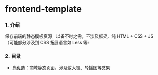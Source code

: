 # frontend-template

### 1. 介绍

保存前端的静态模板资源，以备不时之需，不涉及框架，纯 HTML + CSS + JS（可能部分涉及到 CSS 拓展语言如 Less 等）

### 2. 目录

- [尚优选](./shang-you-xuan)：商城静态页面，涉及放大镜、轮播图等效果
